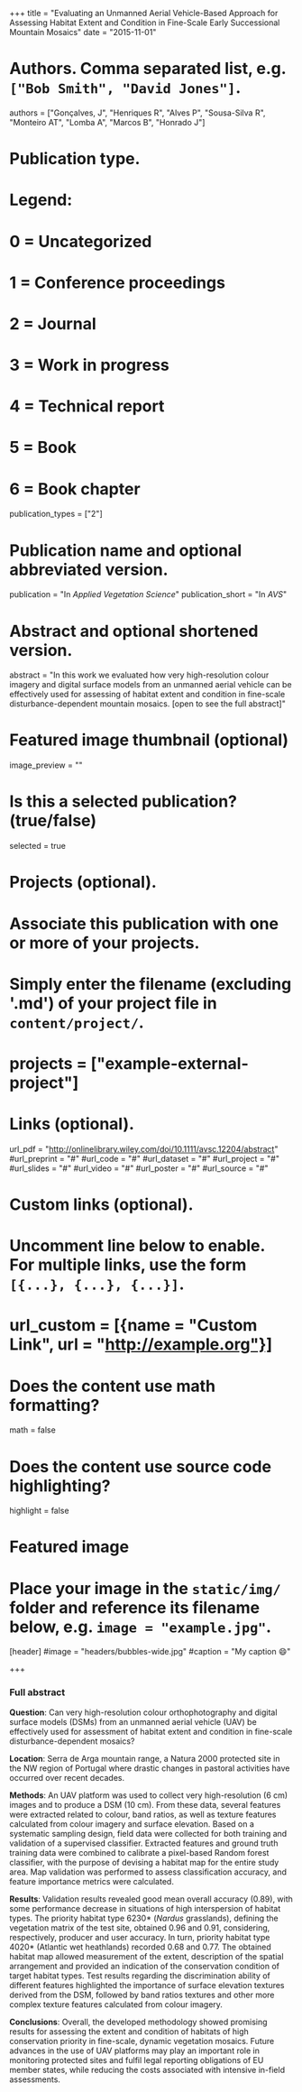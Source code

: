 +++
title = "Evaluating an Unmanned Aerial Vehicle-Based Approach for Assessing Habitat Extent and Condition in Fine-Scale Early Successional Mountain Mosaics"
date = "2015-11-01"

# Authors. Comma separated list, e.g. `["Bob Smith", "David Jones"]`.
authors = ["Gonçalves, J", "Henriques R", "Alves P", "Sousa-Silva R", "Monteiro AT", "Lomba A", "Marcos B", "Honrado J"]

# Publication type.
# Legend:
# 0 = Uncategorized
# 1 = Conference proceedings
# 2 = Journal
# 3 = Work in progress
# 4 = Technical report
# 5 = Book
# 6 = Book chapter
publication_types = ["2"]

# Publication name and optional abbreviated version.
publication = "In *Applied Vegetation Science*"
publication_short = "In *AVS*"

# Abstract and optional shortened version.
abstract = "In this work we evaluated how very high-resolution colour imagery and digital surface models from an unmanned aerial vehicle can be effectively used for assessing of habitat extent and condition in fine-scale disturbance-dependent mountain mosaics. [open to see the full abstract]"

# Featured image thumbnail (optional)
image_preview = ""

# Is this a selected publication? (true/false)
selected = true

# Projects (optional).
#   Associate this publication with one or more of your projects.
#   Simply enter the filename (excluding '.md') of your project file in `content/project/`.
# projects = ["example-external-project"]

# Links (optional).
url_pdf = "http://onlinelibrary.wiley.com/doi/10.1111/avsc.12204/abstract"
#url_preprint = "#"
#url_code = "#"
#url_dataset = "#"
#url_project = "#"
#url_slides = "#"
#url_video = "#"
#url_poster = "#"
#url_source = "#"

# Custom links (optional).
# Uncomment line below to enable. For multiple links, use the form `[{...}, {...}, {...}]`.
#
# url_custom = [{name = "Custom Link", url = "http://example.org"}]

# Does the content use math formatting?
math = false

# Does the content use source code highlighting?
highlight = false

# Featured image
# Place your image in the `static/img/` folder and reference its filename below, e.g. `image = "example.jpg"`.
[header]
  #image = "headers/bubbles-wide.jpg"
  #caption = "My caption :smile:"

+++

### Full abstract

**Question**:
Can very high-resolution colour orthophotography and digital surface models (DSMs) from an unmanned aerial vehicle (UAV) be effectively used for assessment of habitat extent and condition in fine-scale disturbance-dependent mosaics? 

**Location**:
Serra de Arga mountain range, a Natura 2000 protected site in the NW region of Portugal where drastic changes in pastoral activities have occurred over recent decades. 

**Methods**:
An UAV platform was used to collect very high-resolution (6 cm) images and to produce a DSM (10 cm). From these data, several features were extracted related to colour, band ratios, as well as texture features calculated from colour imagery and surface elevation. Based on a systematic sampling design, field data were collected for both training and validation of a supervised classifier. Extracted features and ground truth training data were combined to calibrate a pixel-based Random forest classifier, with the purpose of devising a habitat map for the entire study area. Map validation was performed to assess classification accuracy, and feature importance metrics were calculated. 

**Results**:
Validation results revealed good mean overall accuracy (0.89), with some performance decrease in situations of high interspersion of habitat types. The priority habitat type 6230* (_Nardus_ grasslands), defining the vegetation matrix of the test site, obtained 0.96 and 0.91, considering, respectively, producer and user accuracy. In turn, priority habitat type 4020* (Atlantic wet heathlands) recorded 0.68 and 0.77. The obtained habitat map allowed measurement of the extent, description of the spatial arrangement and provided an indication of the conservation condition of target habitat types. Test results regarding the discrimination ability of different features highlighted the importance of surface elevation textures derived from the DSM, followed by band ratios textures and other more complex texture features calculated from colour imagery. 

**Conclusions**:
Overall, the developed methodology showed promising results for assessing the extent and condition of habitats of high conservation priority in fine-scale, dynamic vegetation mosaics. Future advances in the use of UAV platforms may play an important role in monitoring protected sites and fulfil legal reporting obligations of EU member states, while reducing the costs associated with intensive in-field assessments.
